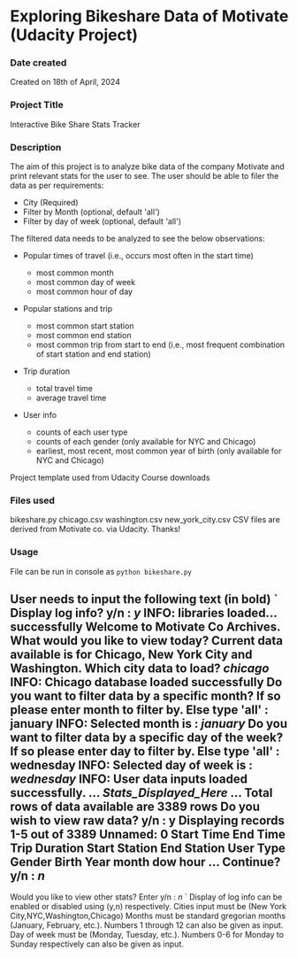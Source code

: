 # Exploring Bikeshare Data of Motivate (Udacity Project)

### Date created
Created on 18th of April, 2024

### Project Title
Interactive Bike Share Stats Tracker 

### Description	
The aim of this project is to analyze bike data of the company Motivate and print relevant stats for the user to see.
The user should be able to filer the data as per requirements:

- City (Required)
- Filter by Month (optional, default 'all')
- Filter by day of week (optional, default 'all')

The filtered data needs to be analyzed to see the below observations:
- Popular times of travel (i.e., occurs most often in the start time)
	- most common month
	- most common day of week
	- most common hour of day

- Popular stations and trip
	- most common start station
	- most common end station
	- most common trip from start to end (i.e., most frequent combination of start station and end station)

- Trip duration
	- total travel time
	- average travel time

- User info
	- counts of each user type
	- counts of each gender (only available for NYC and Chicago)
	- earliest, most recent, most common year of birth (only available for NYC and Chicago)
	
Project template used from Udacity Course downloads

### Files used
bikeshare.py
chicago.csv
washington.csv
new_york_city.csv
CSV files are derived from Motivate co. via Udacity. Thanks!

### Usage
File can be run in console as
`python bikeshare.py`

User needs to input the following text (in **bold**)
`
Display log info? y/n : *y*
INFO: libraries loaded... successfully
Welcome to Motivate Co Archives. What would you like to view today?
Current data available is for Chicago, New York City and Washington. Which city data to load?
*chicago*
INFO: Chicago database loaded successfully
Do you want to filter data by a specific month? If so please enter month to filter by. Else type 'all' : january
INFO: Selected month is :  *january*
Do you want to filter data by a specific day of the week? If so please enter day to filter by. Else type 'all' : wednesday
INFO: Selected day of week is :  *wednesday*
INFO: User data inputs loaded successfully.
...
_Stats_Displayed_Here_
...
Total rows of data available are 3389 rows
Do you wish to view raw data? y/n : y
Displaying records 1-5 out of 3389
     Unnamed: 0          Start Time            End Time  Trip Duration                 Start Station                     End Station   User Type Gender  Birth Year  month  dow  hour
...
Continue? y/n : *n*
----------------------------------------
Would you like to view other stats? Enter y/n : *n*
`
Display of log info can be enabled or disabled using (y,n) respectively.
Cities input must be (New York City,NYC,Washington,Chicago)
Months must be standard gregorian months (January, February, etc.). Numbers 1 through 12 can also be given as input.
Day of week must be (Monday, Tuesday, etc.). Numbers 0-6 for Monday to Sunday respectively can also be given as input. 